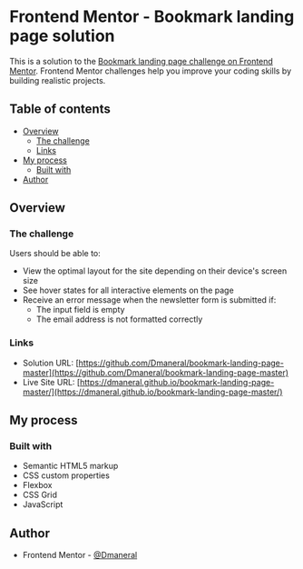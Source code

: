 # Frontend Mentor - Bookmark landing page solution

This is a solution to the [Bookmark landing page challenge on Frontend Mentor](https://www.frontendmentor.io/challenges/bookmark-landing-page-5d0b588a9edda32581d29158). Frontend Mentor challenges help you improve your coding skills by building realistic projects. 

## Table of contents

- [Overview](#overview)
  - [The challenge](#the-challenge)
  - [Links](#links)
- [My process](#my-process)
  - [Built with](#built-with)
- [Author](#author)


## Overview

### The challenge

Users should be able to:

- View the optimal layout for the site depending on their device's screen size
- See hover states for all interactive elements on the page
- Receive an error message when the newsletter form is submitted if:
  - The input field is empty
  - The email address is not formatted correctly

### Links

- Solution URL: [https://github.com/Dmaneral/bookmark-landing-page-master](https://github.com/Dmaneral/bookmark-landing-page-master)
- Live Site URL: [https://dmaneral.github.io/bookmark-landing-page-master/](https://dmaneral.github.io/bookmark-landing-page-master/)

## My process

### Built with

- Semantic HTML5 markup
- CSS custom properties
- Flexbox
- CSS Grid
- JavaScript


## Author

- Frontend Mentor - [@Dmaneral](https://www.frontendmentor.io/profile/Dmaneral)

